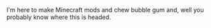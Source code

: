 I'm here to make Minecraft mods and chew bubble gum and, well you probably know where this is headed.

<!---
ninjaeagle1000/ninjaeagle1000 is a ✨ special ✨ repository because its `README.md` (this file) appears on your GitHub profile.
You can click the Preview link to take a look at your changes.
--->
